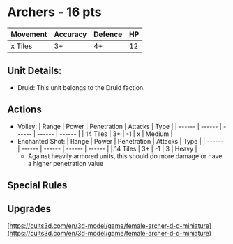 # Archers  - 16 pts

|Movement | Accuracy | Defence | HP |
| ------ | ------ | ------ | ------ |
| x Tiles | 3+ | 4+ | 12 |

## Unit Details:
- Druid: This unit belongs to the Druid faction.

## Actions
- Volley:
    | Range | Power | Penetration | Attacks | Type |
    | ------ | ------ | ------ | ------ | ------ |
    | 14 Tiles | 3+ | -1 | x | Medium |
- Enchanted Shot:
    | Range | Power | Penetration | Attacks | Type |
    | ------ | ------ | ------ | ------ | ------ |
    | 14 Tiles | 3+ | -1 | 3 | Heavy |
    - Against heavily armored units, this should do more damage or have a higher penetration value
    
    
## Special Rules

## Upgrades

[https://cults3d.com/en/3d-model/game/female-archer-d-d-miniature](https://cults3d.com/en/3d-model/game/female-archer-d-d-miniature)
